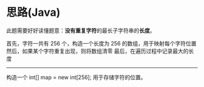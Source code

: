 # 思路(Java)

此题需要好好读懂题意：**没有重复字符**的最长子字符串的**长度**。

首先，字符一共有 256 个，构造一个长度为 256 的数组，用于映射每个字符位置
然后，如果某个字符重复出现，则将数组清零
最后，在遍历过程中记录最大的长度

---

构造一个  int[] map = new int[256]; 用于存储字符的位置。